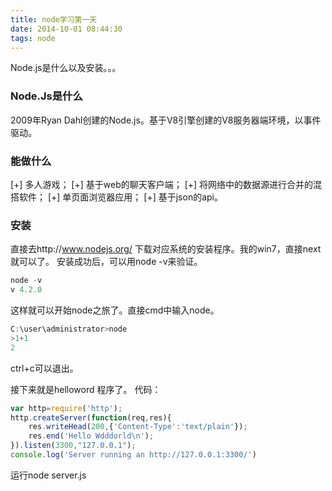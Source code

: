 ```yaml
---
title: node学习第一天
date: 2014-10-01 08:44:30
tags: node
---
```

Node.js是什么以及安装。。。
<!-- more -->

### Node.Js是什么

2009年Ryan Dahl创建的Node.js。基于V8引擎创建的V8服务器端环境，以事件驱动。

### 能做什么
[+] 多人游戏；
[+] 基于web的聊天客户端；
[+] 将网络中的数据源进行合并的混搭软件；
[+] 单页面浏览器应用；
[+] 基于json的api。

### 安装

直接去http://www.nodejs.org/ 下载对应系统的安装程序。我的win7，直接next就可以了。
安装成功后，可以用node -v来验证。
```javascript
node -v
v 4.2.0
```
这样就可以开始node之旅了。直接cmd中输入node。
```javascript
C:\user\administrator>node
>1+1
2
```
ctrl+c可以退出。

接下来就是helloword 程序了。
代码：
```javascript
var http=require('http');
http.createServer(function(req,res){
	res.writeHead(200,{'Content-Type':'text/plain'});
	res.end('Hello Wdddorld\n');
}).listen(3300,"127.0.0.1");
console.log('Server running an http://127.0.0.1:3300/')
```
运行node server.js
